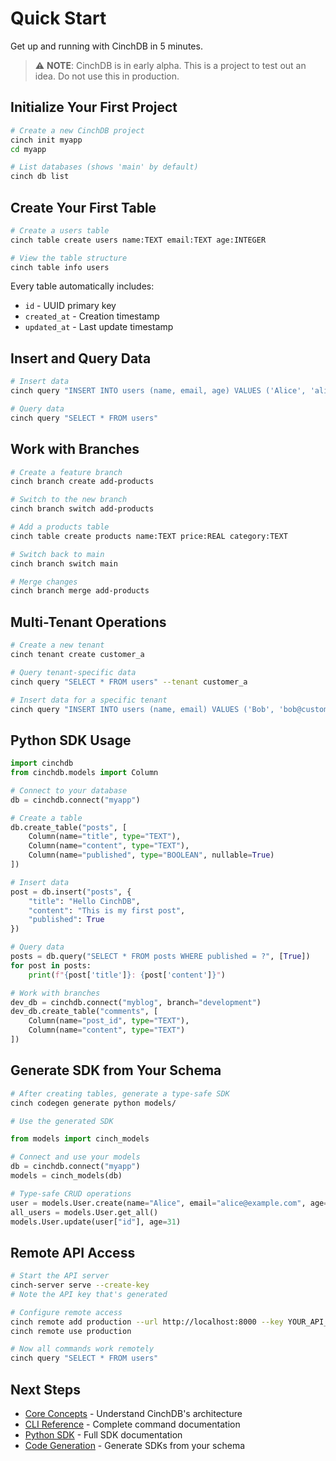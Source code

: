 # Quick Start

Get up and running with CinchDB in 5 minutes.

> ⚠️ **NOTE**: CinchDB is in early alpha. This is a project to test out an idea. Do not use this in production.

## Initialize Your First Project

```bash
# Create a new CinchDB project
cinch init myapp
cd myapp

# List databases (shows 'main' by default)
cinch db list
```

## Create Your First Table

```bash
# Create a users table
cinch table create users name:TEXT email:TEXT age:INTEGER

# View the table structure
cinch table info users
```

Every table automatically includes:
- `id` - UUID primary key
- `created_at` - Creation timestamp
- `updated_at` - Last update timestamp

## Insert and Query Data

```bash
# Insert data
cinch query "INSERT INTO users (name, email, age) VALUES ('Alice', 'alice@example.com', 30)"

# Query data
cinch query "SELECT * FROM users"
```

## Work with Branches

```bash
# Create a feature branch
cinch branch create add-products

# Switch to the new branch
cinch branch switch add-products

# Add a products table
cinch table create products name:TEXT price:REAL category:TEXT

# Switch back to main
cinch branch switch main

# Merge changes
cinch branch merge add-products
```

## Multi-Tenant Operations

```bash
# Create a new tenant
cinch tenant create customer_a

# Query tenant-specific data
cinch query "SELECT * FROM users" --tenant customer_a

# Insert data for a specific tenant
cinch query "INSERT INTO users (name, email) VALUES ('Bob', 'bob@customer-a.com')" --tenant customer_a
```

## Python SDK Usage

```python
import cinchdb
from cinchdb.models import Column

# Connect to your database
db = cinchdb.connect("myapp")

# Create a table
db.create_table("posts", [
    Column(name="title", type="TEXT"),
    Column(name="content", type="TEXT"),
    Column(name="published", type="BOOLEAN", nullable=True)
])

# Insert data
post = db.insert("posts", {
    "title": "Hello CinchDB",
    "content": "This is my first post",
    "published": True
})

# Query data
posts = db.query("SELECT * FROM posts WHERE published = ?", [True])
for post in posts:
    print(f"{post['title']}: {post['content']}")

# Work with branches
dev_db = cinchdb.connect("myblog", branch="development")
dev_db.create_table("comments", [
    Column(name="post_id", type="TEXT"),
    Column(name="content", type="TEXT")
])
```

## Generate SDK from Your Schema

```bash
# After creating tables, generate a type-safe SDK
cinch codegen generate python models/

# Use the generated SDK
```

```python
from models import cinch_models

# Connect and use your models
db = cinchdb.connect("myapp")
models = cinch_models(db)

# Type-safe CRUD operations
user = models.User.create(name="Alice", email="alice@example.com", age=30)
all_users = models.User.get_all()
models.User.update(user["id"], age=31)
```

## Remote API Access

```bash
# Start the API server
cinch-server serve --create-key
# Note the API key that's generated

# Configure remote access
cinch remote add production --url http://localhost:8000 --key YOUR_API_KEY
cinch remote use production

# Now all commands work remotely
cinch query "SELECT * FROM users"
```

## Next Steps

- [Core Concepts](concepts.md) - Understand CinchDB's architecture
- [CLI Reference](../cli/index.md) - Complete command documentation
- [Python SDK](../python-sdk/index.md) - Full SDK documentation
- [Code Generation](../cli/codegen.md) - Generate SDKs from your schema